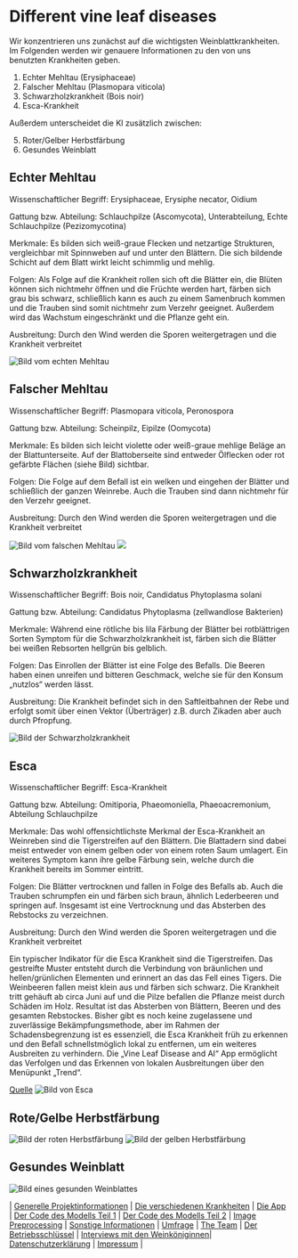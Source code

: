 # Different vine leaf diseases

Wir konzentrieren uns zunächst auf die wichtigsten Weinblattkrankheiten. Im Folgenden werden wir genauere Informationen zu den von uns benutzten Krankheiten geben.

1. Echter Mehltau (Erysiphaceae)
2. Falscher Mehltau (Plasmopara viticola)
3. Schwarzholzkrankheit (Bois noir)
4. Esca-Krankheit

Außerdem unterscheidet die KI zusätzlich zwischen:

5. Roter/Gelber Herbstfärbung
6. Gesundes Weinblatt

## Echter Mehltau

Wissenschaftlicher Begriff:	Erysiphaceae, Erysiphe necator, Oidium

Gattung bzw. Abteilung:	Schlauchpilze (Ascomycota), Unterabteilung, Echte Schlauchpilze (Pezizomycotina)

Merkmale:	Es bilden sich weiß-graue Flecken und netzartige Strukturen, vergleichbar mit Spinnweben auf und unter den Blättern. Die sich bildende Schicht auf dem Blatt wirkt leicht schimmlig und mehlig.

Folgen:	Als Folge auf die Krankheit rollen sich oft die Blätter ein, die Blüten können sich nichtmehr öffnen und die Früchte werden hart, färben sich grau bis schwarz, schließlich kann es auch zu einem Samenbruch kommen und die Trauben sind somit nichtmehr zum Verzehr geeignet. Außerdem wird das Wachstum eingeschränkt und die Pflanze geht ein.

Ausbreitung:	Durch den Wind werden die Sporen weitergetragen und die Krankheit verbreitet

![Bild vom echten Mehltau](./DSC_0036.JPG)

## Falscher Mehltau
Wissenschaftlicher Begriff: Plasmopara viticola, Peronospora

Gattung bzw. Abteilung: Scheinpilz, Eipilze (Oomycota)

Merkmale: Es bilden sich leicht violette oder weiß-graue mehlige Beläge an der Blattunterseite. Auf der Blattoberseite sind entweder Ölflecken oder rot gefärbte Flächen (siehe Bild) sichtbar.

Folgen: Die Folge auf dem Befall ist ein welken und eingehen der Blätter und schließlich der ganzen Weinrebe. Auch die Trauben sind dann nichtmehr für den Verzehr geeignet.

Ausbreitung: Durch den Wind werden die Sporen weitergetragen und die Krankheit verbreitet

![Bild vom falschen Mehltau](./DSC_0159.JPG)
![](./f34c1f70-5f11-45e7-83aa-af7534d35027.jpg)
## Schwarzholzkrankheit

Wissenschaftlicher Begriff: Bois noir, Candidatus Phytoplasma solani

Gattung bzw. Abteilung: Candidatus Phytoplasma (zellwandlose Bakterien)

Merkmale: Während eine rötliche bis lila Färbung der Blätter bei rotblättrigen Sorten Symptom für die Schwarzholzkrankheit ist, färben sich die Blätter bei weißen Rebsorten hellgrün bis gelblich.

Folgen: Das Einrollen der Blätter ist eine Folge des Befalls. Die Beeren haben einen unreifen und bitteren Geschmack, welche sie für den Konsum „nutzlos“ werden lässt.

Ausbreitung: Die Krankheit befindet sich in den Saftleitbahnen der Rebe und erfolgt somit über einen Vektor (Überträger) z.B. durch Zikaden aber auch durch Pfropfung.

![Bild der Schwarzholzkrankheit](./Schwarzholzkrankheit_Bild.jpg)
## Esca

Wissenschaftlicher Begriff: Esca-Krankheit

Gattung bzw. Abteilung: Omitiporia, Phaeomoniella, Phaeoacremonium, Abteilung Schlauchpilze

Merkmale: Das wohl offensichtlichste Merkmal der Esca-Krankheit an Weinreben sind die Tigerstreifen auf den Blättern. Die Blattadern sind dabei meist entweder von einem gelben oder von einem roten Saum umlagert. Ein weiteres Symptom kann ihre gelbe Färbung sein, welche durch die Krankheit bereits im Sommer eintritt.

Folgen: Die Blätter vertrocknen und fallen in Folge des Befalls ab. Auch die Trauben schrumpfen ein und färben sich braun, ähnlich Lederbeeren und springen auf. Insgesamt ist eine Vertrocknung und das Absterben des Rebstocks zu verzeichnen.

Ausbreitung: Durch den Wind werden die Sporen weitergetragen und die Krankheit verbreitet

Ein typischer Indikator für die Esca Krankheit sind die Tigerstreifen. Das gestreifte Muster entsteht durch die Verbindung von bräunlichen und hellen/grünlichen Elementen und erinnert an das das Fell eines Tigers. Die Weinbeeren fallen meist klein aus und färben sich schwarz.
Die Krankheit tritt gehäuft ab circa Juni auf und die Pilze befallen die Pflanze meist durch Schäden im Holz.
Resultat ist das Absterben von Blättern, Beeren und des gesamten Rebstockes. Bisher gibt es noch keine zugelassene und zuverlässige Bekämpfungsmethode, aber im Rahmen der Schadensbegrenzung ist es essenziell, die Esca Krankheit früh zu erkennen und den Befall schnellstmöglich lokal zu entfernen, um ein weiteres Ausbreiten zu verhindern.
Die „Vine Leaf Disease and AI“ App ermöglicht das Verfolgen und das Erkennen von lokalen Ausbreitungen über den Menüpunkt „Trend“.


[Quelle](https://www.iva.de/iva-magazin/forschung-technik/die-esca-krankheit-breitet-sich-aus)
![Bild von Esca](./esca.JPG)

## Rote/Gelbe Herbstfärbung
![Bild der roten Herbstfärbung](./Rote_Herbstfärbung.jpg)
![Bild der gelben Herbstfärbung](./Gelbe_Herbstfärbung.jpg)
## Gesundes Weinblatt
![Bild eines gesunden Weinblattes](./Gesundes_Weinblatt.jpg)

| [Generelle Projektinformationen](https://matheli.github.io/Vine-leaf-diseases-and-AI/index) | [Die verschiedenen Krankheiten](https://matheli.github.io/Vine-leaf-diseases-and-AI/Different-diseases) | [Die App](https://matheli.github.io/Vine-leaf-diseases-and-AI/App) | [Der Code des Modells Teil 1](https://matheli.github.io/Vine-leaf-diseases-and-AI/Code) | [Der Code des Modells Teil 2](https://matheli.github.io/Vine-leaf-diseases-and-AI/Code2) | [Image Preprocessing](https://matheli.github.io/Vine-leaf-diseases-and-AI/ImagePreprocessing) | [Sonstige Informationen](https://matheli.github.io/Vine-leaf-diseases-and-AI/Sonstiges) | [Umfrage](https://matheli.github.io/Vine-leaf-diseases-and-AI/Survey) | [The Team](https://matheli.github.io/Vine-leaf-diseases-and-AI/Team) | [Der Betriebsschlüssel](https://matheli.github.io/Vine-leaf-diseases-and-AI/Betriebsschl%C3%BCssel) | [Interviews mit den Weinköniginnen](https://matheli.github.io/Vine-leaf-diseases-and-AI/Interviews)| [Datenschutzerklärung](https://matheli.github.io/Vine-leaf-diseases-and-AI/Datenschutzerklärung) | [Impressum](https://matheli.github.io/Vine-leaf-diseases-and-AI/Impressum) |

